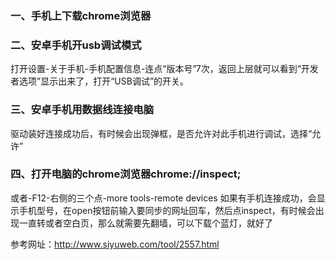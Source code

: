 ### 一、手机上下载chrome浏览器
### 二、安卓手机开usb调试模式
打开设置-关于手机-手机配置信息-连点“版本号”7次，返回上层就可以看到“开发者选项”显示出来了，打开“USB调试”的开关。
### 三、安卓手机用数据线连接电脑
驱动装好连接成功后，有时候会出现弹框，是否允许对此手机进行调试，选择“允许”
### 四、打开电脑的chrome浏览器chrome://inspect;
或者-F12-右侧的三个点-more tools-remote devices
如果有手机连接成功，会显示手机型号，在open按钮前输入要同步的网址回车，然后点inspect，有时候会出现一直转或者空白页，那么就需要先翻墙，可以下载个蓝灯，就好了

参考网址：http://www.siyuweb.com/tool/2557.html
